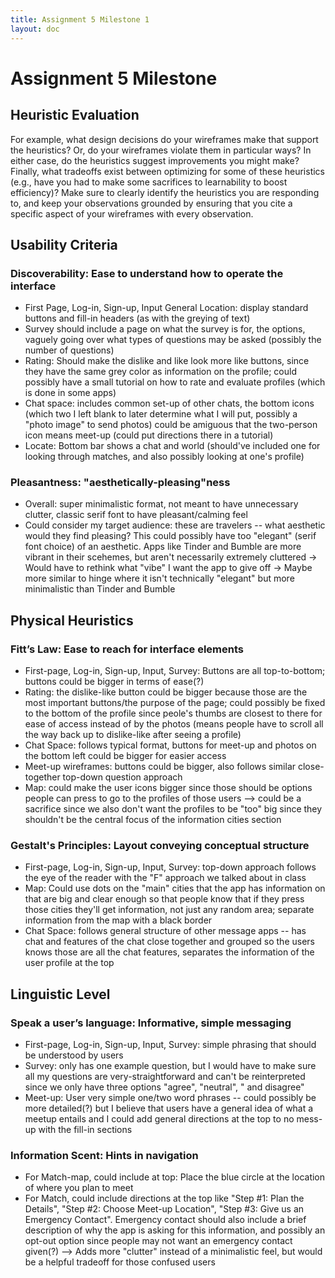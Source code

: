 ```yaml
---
title: Assignment 5 Milestone 1
layout: doc
---
```


# Assignment 5 Milestone

## Heuristic Evaluation

For example, what design decisions do your wireframes make that support the heuristics? Or, do your wireframes violate them in particular ways? In either case, do the heuristics suggest improvements you might make? Finally, what tradeoffs exist between optimizing for some of these heuristics (e.g., have you had to make some sacrifices to learnability to boost efficiency)? Make sure to clearly identify the heuristics you are responding to, and keep your observations grounded by ensuring that you cite a specific aspect of your wireframes with every observation.

## Usability Criteria
### Discoverability: Ease to understand how to operate the interface
- First Page, Log-in, Sign-up, Input General Location: display standard buttons and fill-in headers (as with the greying of text) 
- Survey should include a page on what the survey is for, the options, vaguely going over what types of questions may be asked (possibly the number of questions)
- Rating: Should make the dislike and like look more like buttons, since they have the same grey color as information on the profile; could possibly have a small tutorial on how to rate and evaluate profiles (which is done in some apps)
- Chat space: includes common set-up of other chats, the bottom icons (which two I left blank to later determine what I will put, possibly a "photo image" to send photos) could be amiguous that the two-person icon means meet-up (could put directions there in a tutorial)
- Locate: Bottom bar shows a chat and world (should've included one for looking through matches, and also possibly looking at one's profile)


### Pleasantness: "aesthetically-pleasing"ness
- Overall: super minimalistic format, not meant to have unnecessary clutter, classic serif font to have pleasant/calming feel
- Could consider my target audience: these are travelers -- what aesthetic would they find pleasing? This could possibly have too "elegant" (serif font choice) of an aesthetic. Apps like Tinder and Bumble are more vibrant in their scehemes, but aren't necessarily extremely cluttered -> Would have to rethink what "vibe" I want the app to give off -> Maybe more similar to hinge where it isn't technically "elegant" but more minimalistic than Tinder and Bumble

## Physical Heuristics
### Fitt’s Law: Ease to reach for interface elements
- First-page, Log-in, Sign-up, Input, Survey: Buttons are all top-to-bottom; buttons could be bigger in terms of ease(?)
- Rating: the dislike-like button could be bigger because those are the most important buttons/the purpose of the page; could possibly be fixed to the bottom of the profile since peole's thumbs are closest to there for ease of access instead of by the photos (means people have to scroll all the way back up to dislike-like after seeing a profile)
- Chat Space: follows typical format, buttons for meet-up and photos on the bottom left could be bigger for easier access
- Meet-up wireframes: buttons could be bigger, also follows similar close-together top-down question approach
- Map: could make the user icons bigger since those should be options people can press to go to the profiles of those users --> could be a sacrifice since we also don't want the profiles to be "too" big since they shouldn't be the central focus of the information cities section
### Gestalt's Principles: Layout conveying conceptual structure
- First-page, Log-in, Sign-up, Input, Survey: top-down approach follows the eye of the reader with the "F" approach we talked about in class
- Map: Could use dots on the "main" cities that the app has information on that are big and clear enough so that people know that if they press those cities they'll get information, not just any random area; separate information from the map with a black border
- Chat Space: follows general structure of other message apps -- has chat and features of the chat close together and grouped so the users knows those are all the chat features, separates the information of the user profile at the top

## Linguistic Level
### Speak a user’s language: Informative, simple messaging
- First-page, Log-in, Sign-up, Input, Survey: simple phrasing that should be understood by users
- Survey: only has one example question, but I would have to make sure all my questions are very-straightforward and can't be reinterpreted since we only have three options "agree", "neutral", " and disagree"
- Meet-up: User very simple one/two word phrases -- could possibly be more detailed(?) but I believe that users have a general idea of what a meetup entails and I could add general directions at the top to no mess-up with the fill-in sections

### Information Scent: Hints in navigation
- For Match-map, could include at top: Place the blue circle at the location of where you plan to meet
- For Match, could include directions at the top like "Step #1: Plan the Details", "Step #2: Choose Meet-up Location", "Step #3: Give us an Emergency Contact". Emergency contact should also include a brief description of why the app is asking for this information, and possibly an opt-out option since people may not want an emergency contact given(?) --> Adds more "clutter" instead of a minimalistic feel, but would be a helpful tradeoff for those confused users